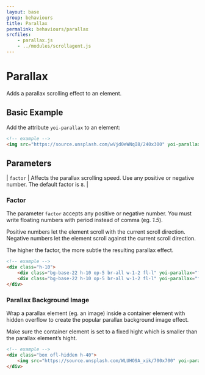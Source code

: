 ```yaml
---
layout: base
group: behaviours
title: Parallax
permalink: behaviours/parallax
srcfiles:
    - parallax.js
    - ../modules/scrollagent.js
---
```


# Parallax

<p class="intro">Adds a parallax scrolling effect to an element.</p>

## Basic Example

Add the attribute `yoi-parallax` to an element:

```html
<!-- example -->
<img src="https://source.unsplash.com/wVjd0eWNqI8/240x300" yoi-parallax />
```

## Parameters

| `factor` | Affects the parallax scrolling speed. Use any positive or negative number. The default factor is `8`. |

### Factor

The parameter `factor` accepts any positive or negative number. You must write floating numbers with period instead of comma (eg. *1.5*).

<p class="hint hint--primary">Positive numbers let the element scroll with the current scroll direction. Negative numbers let the element scroll against the current scroll direction.</p>
<p class="hint hint--primary">The higher the factor, the more subtle the resulting parallax effect.</p>

```html
<!-- example -->
<div class="h-10">
    <div class="bg-base-22 h-10 op-5 br-all w-1-2 fl-l" yoi-parallax="factor:10;"></div>
    <div class="bg-base-22 h-10 op-5 br-all w-1-2 fl-l" yoi-parallax="factor:-10;"></div>
</div>
```

### Parallax Background Image

Wrap a parallax element (eg. an image) inside a container element with hidden overflow to create the popular parallax background image effect.

<p class="hint hint--negative">Make sure the container element is set to a fixed hight which is smaller than the parallax element’s hight.</p>

```html
<!-- example -->
<div class="box ofl-hidden h-40">
    <img src="https://source.unsplash.com/WLUHO9A_xik/700x700" yoi-parallax="factor:4;" />
</div>
```
